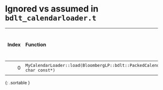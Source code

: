 # Ignored vs assumed in `bdlt_calendarloader.t`

<script src="../sorttable.js"></script>
|   Index | Function                                                                  |   Difference in number of lines |   Function size difference in bytes | Disassembly                                                             |   Number of lines in assumed build | Number of bytes in assumed build   |   Number of lines in ignored build | Number of bytes in ignored build   |
|--------:|:--------------------------------------------------------------------------|--------------------------------:|------------------------------------:|:------------------------------------------------------------------------|-----------------------------------:|:-----------------------------------|-----------------------------------:|:-----------------------------------|
|       0 | `MyCalendarLoader::load(BloombergLP::bdlt::PackedCalendar*, char const*)` |                               3 |                                  16 | [Assumed](0.assume.s.txt), [Ignored](0.none.s.txt), [Diff](0.diff.html) |                                496 | 4,204,192                          |                                480 | 4,204,192                          |
{: .sortable }

